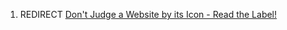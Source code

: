 1.  REDIRECT [Don't Judge a Website by its Icon - Read the
    Label\!](Don't_Judge_a_Website_by_its_Icon_-_Read_the_Label! "wikilink")